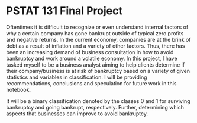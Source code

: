 # PSTAT 131 Final Project
Oftentimes it is difficult to recognize or even understand internal factors of why a certain company has gone bankrupt outside of typical zero profits and negative returns. In the current economy, companies are at the brink of debt as a result of inflation and a variety of other factors. Thus, there has been an increasing demand of business consultation in how to avoid bankruptcy and work around a volatile economy. In this project, I have tasked myself to be a business analyst aiming to help clients determine if their company/business is at risk of bankruptcy based on a variety of given statistics and variables in classification.  I will be providing recommendations, conclusions and speculation for future work in this notebook.

It will be a binary classification denoted by the classes 0 and 1 for surviving bankruptcy and going bankrupt, respectively. Further, determining which aspects that businesses can improve to avoid bankruptcy.  
  
